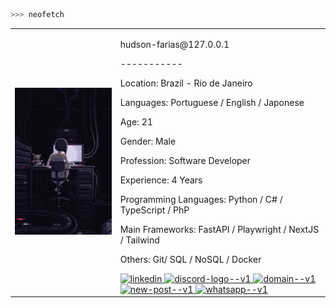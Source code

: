```bash
>>> neofetch
```

<table>
  <tr>
    <td>
      <img src="/lain-computer.gif" alt="lain" style="width: 200%;">
    </td>
    <td>
        <p>hudson-farias@127.0.0.1</p>
        <p>-----------</p>
        <p>Location: Brazil - Rio de Janeiro</p>
        <p>Languages: Portuguese / English / Japonese</p>
        <p>Age: 21</p>
        <p>Gender: Male</p>
        <p>Profession: Software Developer</p>
        <p>Experience: 4 Years</p>
        <p>Programming Languages: Python / C# / TypeScript / PhP</p>
        <p>Main Frameworks: FastAPI / Playwright / NextJS / Tailwind</p>
        <p>Others: Git/ SQL / NoSQL / Docker</p>
        <div>
          <a target="_blank" href="https://www.linkedin.com/in/hudsonfarias/">
            <img width="40" height="40" src="https://img.icons8.com/ios/50/linkedin.png" alt="linkedin"/>
          </a>
          <a target="_blank" href="https://discord.com/users/1127594477536694332">
            <img width="40" height="40" src="https://img.icons8.com/ios/50/discord-logo--v1.png" alt="discord-logo--v1"/>
          </a>
          <a target="_blank" href="https://hudsondev.tech">
            <img width="40" height="40" src="https://img.icons8.com/ios/50/domain--v1.png" alt="domain--v1"/>
          </a>
          <a target="_blank" href="mailto:hudson.farias.dev@gmail.com">
            <img width="40" height="40" src="https://img.icons8.com/ios/50/new-post--v1.png" alt="new-post--v1"/>
          </a>
          <a target="_blank" href="https://wa.me/5521996889408">
            <img width="40" height="40" src="https://img.icons8.com/ios/50/whatsapp--v1.png" alt="whatsapp--v1"/>
          </a>
        </div>
    </td>
  </tr>
</table>
    
